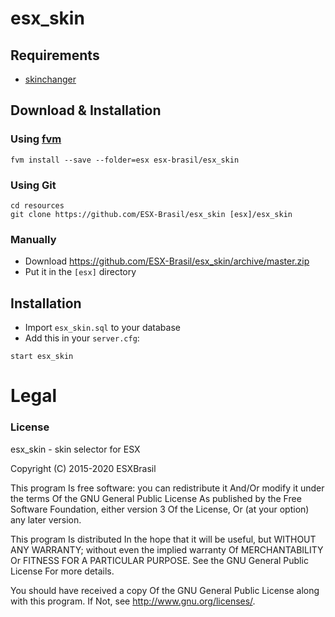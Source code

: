 # esx_skin

## Requirements
- [skinchanger](https://github.com/ESX-Brasil/skinchanger)

## Download & Installation

### Using [fvm](https://github.com/qlaffont/fvm-installer)
```
fvm install --save --folder=esx esx-brasil/esx_skin
```

### Using Git
```
cd resources
git clone https://github.com/ESX-Brasil/esx_skin [esx]/esx_skin
```

### Manually
- Download https://github.com/ESX-Brasil/esx_skin/archive/master.zip
- Put it in the `[esx]` directory

## Installation
- Import `esx_skin.sql` to your database
- Add this in your `server.cfg`:

```
start esx_skin
```

# Legal
### License
esx_skin - skin selector for ESX

Copyright (C) 2015-2020 ESXBrasil

This program Is free software: you can redistribute it And/Or modify it under the terms Of the GNU General Public License As published by the Free Software Foundation, either version 3 Of the License, Or (at your option) any later version.

This program Is distributed In the hope that it will be useful, but WITHOUT ANY WARRANTY; without even the implied warranty Of MERCHANTABILITY Or FITNESS FOR A PARTICULAR PURPOSE. See the GNU General Public License For more details.

You should have received a copy Of the GNU General Public License along with this program. If Not, see http://www.gnu.org/licenses/.
